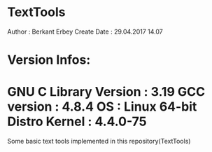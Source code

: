 # TextTools
Author                : Berkant Erbey
Create Date           : 29.04.2017 14.07



Version Infos:
==============================
GNU C Library Version : 3.19
GCC version           : 4.8.4
OS                    : Linux 64-bit Distro
Kernel                : 4.4.0-75
==============================

Some basic text tools implemented in this repository(TextTools)

